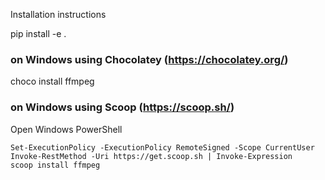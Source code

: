 Installation instructions

pip install -e .

### on Windows using Chocolatey (https://chocolatey.org/)
choco install ffmpeg

### on Windows using Scoop (https://scoop.sh/)
Open Windows PowerShell
```
Set-ExecutionPolicy -ExecutionPolicy RemoteSigned -Scope CurrentUser
Invoke-RestMethod -Uri https://get.scoop.sh | Invoke-Expression
scoop install ffmpeg
```